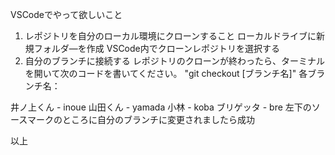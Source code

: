 VSCodeでやって欲しいこと
1. レポジトリを自分のローカル環境にクローンすること
ローカルドライブに新規フォルダ―を作成
VSCode内でクローンレポジトリを選択する
2. 自分のブランチに接続する
レポジトリのクローンが終わったら、ターミナルを開いて次のコードを書いてください。 "git checkout [ブランチ名]"
各ブランチ名：

井ノ上くん - inoue
山田くん - yamada
小林 - koba
ブリゲッタ - bre
左下のソースマークのところに自分のブランチに変更されましたら成功

以上